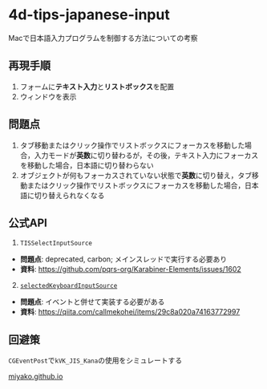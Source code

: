 # 4d-tips-japanese-input
Macで日本語入力プログラムを制御する方法についての考察

## 再現手順

1. フォームに**テキスト入力**と**リストボックス**を配置
2. ウィンドウを表示

## 問題点

1. タブ移動またはクリック操作でリストボックスにフォーカスを移動した場合，入力モードが**英数**に切り替わるが，その後，テキスト入力にフォーカスを移動した場合，日本語に切り替わらない
2. オブジェクトが何もフォーカスされていない状態で**英数**に切り替え，タブ移動またはクリック操作でリストボックスにフォーカスを移動した場合，日本語に切り替えられなくなる

## 公式API

1. `TISSelectInputSource`

* **問題点**: deprecated, carbon; メインスレッドで実行する必要あり
* **資料**: https://github.com/pqrs-org/Karabiner-Elements/issues/1602

2. [`selectedKeyboardInputSource`](https://developer.apple.com/documentation/appkit/nstextinputcontext/1533970-selectedkeyboardinputsource?language=objc)

* **問題点**: イベントと併せて実装する必要がある
* **資料**: https://qiita.com/callmekohei/items/29c8a020a74163772997

## 回避策

`CGEventPost`で`kVK_JIS_Kana`の使用をシミュレートする

[miyako.github.io](https://miyako.github.io/2023/08/03/4d-plugin-japanese-input.html)
